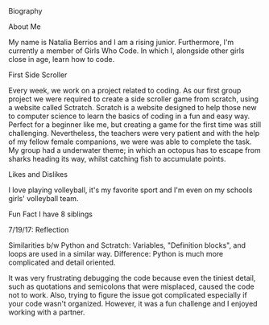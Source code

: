<!DOCTYPE html>
<html>
<head>
Biography</p>
</head>
<body>

About Me
<p>My name is Natalia Berrios and I am a rising junior. Furthermore, I'm currently a member of Girls Who Code. In which I, alongside other girls close in age, learn how to code.</p>


<h>First Side Scroller</h>
<p> Every week, we work on a project related to coding. As our first group project we were required to create a side scroller game from scratch, using a website called Sctratch. Scratch is a website designed to help those new to computer science to learn the basics of coding in a fun and easy way. Perfect for a beginner like me, but creating a game for the first time was still challenging. Nevertheless, the teachers were very patient and with the help of my fellow female companions, we were was able to complete the task. My group had a underwater theme; in which an octopus has to escape from sharks heading its way, whilst catching fish to accumulate points.


<h>Likes and Dislikes</h>
<p> I love playing volleyball, it's my favorite sport and I'm even on my schools girls' volleyball team. 


<h> Fun Fact</h>
I have 8 siblings

<h> 7/19/17: Reflection </h>

<p> Similarities b/w Python and Sctratch: Variables, "Definition blocks", and loops are used in a similar way.
Difference: Python is much more complicated and detail oriented. 

It was very frustrating debugging the code because even the tiniest detail, such as quotations and semicolons that were misplaced, caused the code not to work. Also, trying to figure the issue got complicated especially if your code wasn't organized. However, it was a fun challenge and I enjoyed working with a partner.



</body>
</html>
